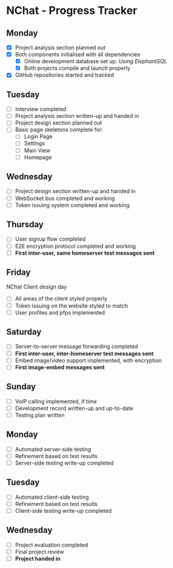 # NChat - Progress Tracker

## Monday
- [x] Project analysis section planned out
- [x] Both components initialised with all dependencies
    - [x] Online development database set up. *Using ElephantSQL*
    - [x] Both projects compile and launch properly
- [x] GitHub repositories started and tracked

## Tuesday
- [ ] Interview completed
- [ ] Project analysis section written-up and handed in
- [ ] Project design section planned out
- [ ] Basic page skeletons complete for:
    - [ ] Login Page
    - [ ] Settings
    - [ ] Main View
    - [ ] Homepage

## Wednesday
- [ ] Project design section written-up and handed in
- [ ] WebSocket bus completed and working
- [ ] Token issuing system completed and working

## Thursday
- [ ] User signup flow completed
- [ ] E2E encryption protocol completed and working
- [ ] **First inter-user, same homeserver test messages sent**

## Friday
NChat Client design day
- [ ] All areas of the client styled properly
- [ ] Token issuing on the website styled to match
- [ ] User profiles and pfps implemented

## Saturday
- [ ] Server-to-server message forwarding completed
- [ ] **First inter-user, inter-homeserver test messages sent**
- [ ] Embed image/video support implemented, with encryption
- [ ] **First image-embed messages sent**

## Sunday
- [ ] VoIP calling implemented, if time
- [ ] Development record written-up and up-to-date
- [ ] Testing plan written

## Monday
- [ ] Automated server-side testing
- [ ] Refinement based on test results
- [ ] Server-side testing write-up completed

## Tuesday
- [ ] Automated client-side testing
- [ ] Refinement based on test results
- [ ] Client-side testing write-up completed

## Wednesday
- [ ] Project evaluation completed
- [ ] Final project review
- [ ] **Project handed in**
